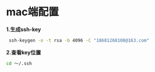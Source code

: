 # mac端配置

**1.生成ssh-key**

```bash
 ssh-keygen -o -t rsa -b 4096 -C "18681268108@163.com"
```

**2.查看key位置**

```bash
cd ～/.ssh
```




